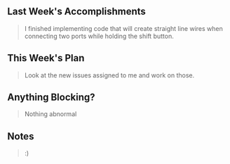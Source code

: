 ## Last Week's Accomplishments

>  I finished implementing code that will create straight line wires when connecting two ports while holding the shift button.


## This Week's Plan

>  Look at the new issues assigned to me and work on those.


## Anything Blocking?

> Nothing abnormal 


## Notes

> :)

